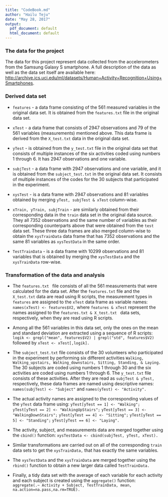 ```yaml
---
title: "CodeBook.md"
author: "Hailu Teju"
date: "May 28, 2017"
output:
  pdf_document: default
  html_document: default
---
```



### The data for the project

The data for this project represent data collected from the accelerometers from the Samsung Galaxy S smartphone. A full description of the data as well 
as the data set itself are available here: <http://archive.ics.uci.edu/ml/datasets/Human+Activity+Recognition+Using+Smartphones>.

### Derived data set
* ```features``` - a data frame consisting of the 561 measured variables in the original data set. It is obtained from the ```features.txt``` file 
in the original data set.

* ```xTest``` - a data frame that consists of 2947 observations and 79 of the 561 variables (measurements) mentioned above. This data frame is 
derived from the ```X_test.txt``` data in the original data set.

* ```yTest``` - is obtained from the ```y_test.txt``` file in the original data set that consists of multiple instances of the six 
activities coded using numbers 1 through 6. It has 2947 observations and one variable.

* ```subjTest``` - a data frame with 2947 observations and one variable, and it is obtained from the ```subject_test.txt``` in the original 
data set. It consists of multiple instances of the codes for the 30 subjects that participated in the experiment. 

* ```xysTest``` - is a data frame with 2947 observations and 81 variables obtained by merging ```yTest, subjTest & xTest``` column-wise.

* ```xTrain, yTrain, subjTrain``` - are similarly obtained from their corresponding data in the ```train``` data set in the original data source.
They all 7352 observations and the same number of variables as their corresponding counterparts above that were obtained from the ```test```
data set. These three data frames are also merged column-wise to obtain the ```xysTrainData``` data frame that has 7352 observations and the 
same 81 variables as ```xysTestData``` in the same order.

* ```TestTrainData``` - is a data frame with 10299 observations and 81 variables that is obtained by merging the ```xysTestData```
and the ```xysTrainData``` row-wise.

### Transformation of the data and analysis
* The ```features.txt ``` file consists of all the 561 measurements that were calculated for the data set. 
After the ```features.txt``` file and the ```X_test.txt``` data are read using R scripts, the measurement types in ```features``` are assigned 
to the ```xTest``` data frame as variable names: ```names(xTest) <- features$V2,```  where 
```features & xTest``` represent the names assigned to the  ```features.txt & X_test.txt ``` data sets, 
respectively, when they are read using R scripts.

* Among all the 561 variables in this data set, only the ones on the mean and standard deviation are extracted using a sequence of 
R scripts: ```logik <- grepl("mean", features$V2) | grepl("std", features$V2)``` followed by ```xTest <- xTest[,logik]. ```

* The ```subject_test.txt``` file consists of the 30 volunteers who participated in the experiment by performing six different
activities ```Walking, Walking_upstairs, Walking_downstairs, Sitting, Standing, & Laying.``` The 30 subjects are coded using numbers
1 through 30 and the six activities are coded using numbers 1 through 6. The ```y_test.txt``` file consists of these activities.
After they are read as ```subjTest & yTest,``` respectively, these data frames are named using descriptive names:
```names(subjTest) <- "Subject"``` and ```names(yTest) <- "Activity".```

* The actual activity names are assigned to the corresponding values of the ```yTest``` data frame using: 
```yTest[yTest == 1] <- "Walking"; ```
```yTest[yTest == 2] <- "WalkingUpStairs";```
```yTest[yTest == 3] <- "WalkingDownStairs";```
```yTest[yTest == 4] <- "Sitting";```
```yTest[yTest == 5] <- "Standing";```
```yTest[yTest == 6] <- "Laying". ```

* The activity, subject, and measurements data are merged together using the ```cbind()``` function: 
```xysTestData <- cbind(subjTest, yTest, xTest).```

* Similar transformations are carried out on all of the corresponding ```train``` data sets to get the ```xysTrainData,``` that has 
exactly the same variables.

* The ```xysTestData``` and the ```xysTrainData``` are merged together using the ```rbind()``` function to obtain a new larger data
called ```TestTrainData.``` 

* Finally, a tidy data set with the average of each variable for each activity and each subject is created using the 
```aggregate()``` function: ```aggregate(.~ Activity + Subject, TestTrainData, mean, na.action=na.pass,na.rm=TRUE).```